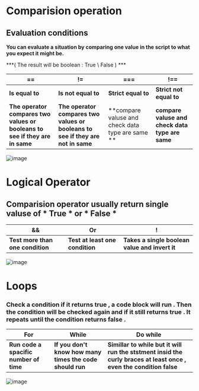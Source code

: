 # Comparision operation 
## Evaluation conditions 

**You can evaluate a situation by comparing one value in the script to what you expect it might be.**

***( The result will be boolean : True \ False ) ***


| == | != | === |!==
|-------------------------------------------------|------------| -----------------------------|-----------------------------|
| **Is equal to** | **Is not equal to** | **Strict equal to** |**Strict not equal to** |
 |**The operator compares two values or booleans to see if they are in same** |**The operator compares two values or booleans to see if they are not in same** | **compare valuse and check data type are same ** | **compare valuse and check data type are same** |

![image](https://codeahoy.com/assets/images/==-vs-===-in-Javascript.png)



 # Logical Operator

## Comparision operator usually return single valuse of  * True * or * False *

|**&&** | **Or** |**!** |
|-------------------| ----------------- | ----------|
|**Test more than one condition**| **Test at least one condition**| **Takes a single boolean value and invert it** |

![image](https://cdn.educba.com/academy/wp-content/uploads/2020/01/Logical-Operators-in-C-1.jpg)

# Loops 
### Check a condition if it returns true , a code block will run . Then the condition will be checked again and if it still returns true . It repeats until the condition returns false . 
 
 | **For** | **While** | **Do while** |
 | ----------------------------- | ------------------- | -----------------|
 | **Run code a spacific number of time** | **If you don't know how many times the code should run** | **Simillar to while but it will run the ststment insid the curly braces at least once , even the condition false** |

![image](https://image.shutterstock.com/image-vector/loop-logo-vector-ribbon-lettering-260nw-1425991553.jpg)
